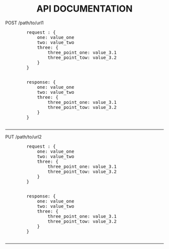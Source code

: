 <center><h1>API DOCUMENTATION</h1></center>
<tr>
	<td>POST</td>
	<td>/path/to/url1</td>
</tr>
<tr>
	<pre>
		request : {
			one: value_one
			two: value_two
			three: {
				three_point_one: value_3.1
				three_point_tow: value_3.2
			}
		}
	</pre>
</tr>
<tr>
	<pre>
		response: {
			one: value_one
			two: value_two
			three: {
				three_point_one: value_3.1
				three_point_tow: value_3.2
			}
		}
	</pre>
</tr>
<hr/>
<tr>
	<td>PUT</td>
	<td>/path/to/url2</td>
</tr>
<tr>
	<pre>
		request : {
			one: value_one
			two: value_two
			three: {
				three_point_one: value_3.1
				three_point_tow: value_3.2
			}
		}
	</pre>
</tr>
<tr>
	<pre>
		response: {
			one: value_one
			two: value_two
			three: {
				three_point_one: value_3.1
				three_point_tow: value_3.2
			}
		}
	</pre>
</tr>
<hr/>